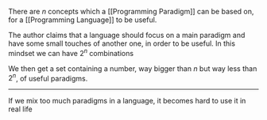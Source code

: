 There are $n$ concepts which a [[Programming Paradigm]] can be based on, for a [[Programming Language]] to be useful.

The author claims that a language should focus on a main paradigm and have some small touches of another one, in order to be useful. In this mindset we can have $2^{n}$ combinations

We then get a set containing a number, way bigger than $n$ but way less than $2^{n}$, of useful paradigms.

---

If we mix too much paradigms in a language, it becomes hard to use it in real life